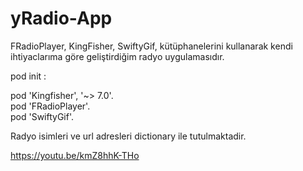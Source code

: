 # yRadio-App
FRadioPlayer,
KingFisher,
SwiftyGif,
 kütüphanelerini kullanarak  kendi ihtiyaclarıma göre geliştirdiğim radyo uygulamasıdır.



pod init :

pod 'Kingfisher', '~> 7.0'.  <br>
pod 'FRadioPlayer'. <br>
pod 'SwiftyGif'.  <br>
   


Radyo isimleri ve url adresleri dictionary ile tutulmaktadir.


https://youtu.be/kmZ8hhK-THo
